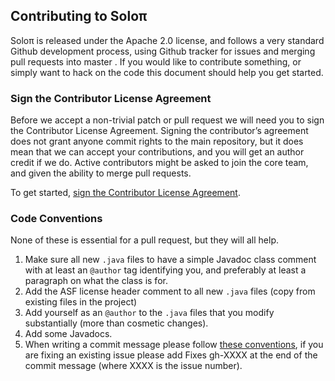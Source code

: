 ## Contributing to Soloπ

Soloπ is released under the Apache 2.0 license, and follows a very standard Github development process, using Github tracker for issues and merging pull requests into master . If you would like to contribute something, or simply want to hack on the code this document should help you get started.

### Sign the Contributor License Agreement

Before we accept a non-trivial patch or pull request we will need you to sign the Contributor License Agreement. Signing the contributor’s agreement does not grant anyone commit rights to the main repository, but it does mean that we can accept your contributions, and you will get an author credit if we do. Active contributors might be asked to join the core team, and given the ability to merge pull requests.

To get started, [sign the Contributor License Agreement](https://www.clahub.com/agreements/alipay/SoloPi).

### Code Conventions

None of these is essential for a pull request, but they will all help.

1. Make sure all new `.java` files to have a simple Javadoc class comment with at least an `@author` tag identifying you, and preferably at least a paragraph on what the class is for.
2. Add the ASF license header comment to all new `.java` files (copy from existing files in the project)
3. Add yourself as an `@author` to the `.java` files that you modify substantially (more than cosmetic changes).
4. Add some Javadocs.
5. When writing a commit message please follow [these conventions](https://tbaggery.com/2008/04/19/a-note-about-git-commit-messages.html), if you are fixing an existing issue please add Fixes gh-XXXX at the end of the commit message (where XXXX is the issue number).
